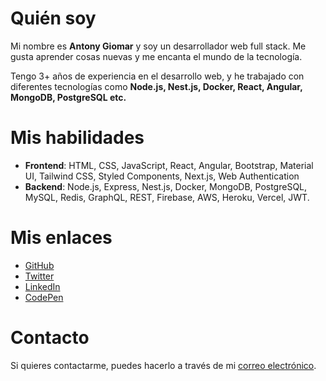 
# Quién soy
Mi nombre es **Antony Giomar** y soy un desarrollador web full stack. Me gusta  aprender cosas nuevas y me encanta el mundo de la tecnología.

Tengo 3+ años de experiencia en el desarrollo web, y he trabajado con diferentes tecnologías como **Node.js, Nest.js, Docker, React, Angular, MongoDB, PostgreSQL etc.**

# Mis habilidades
- **Frontend**: HTML, CSS, JavaScript, React, Angular, Bootstrap, Material UI, Tailwind CSS, Styled Components, Next.js, Web Authentication
- **Backend**: Node.js, Express, Nest.js, Docker, MongoDB, PostgreSQL, MySQL, Redis, GraphQL, REST, Firebase, AWS, Heroku, Vercel, JWT.

# Mis enlaces
- [GitHub](github.com/antonygiomarx)
- [Twitter](twitter.com/antonygiomarx)
- [LinkedIn](linkedin.com/in/antonygiomarx)
- [CodePen](codepen.io/antonygiomarx)

# Contacto
Si quieres contactarme, puedes hacerlo a través de mi [correo electrónico](antonygiomarx@gmail.com).
